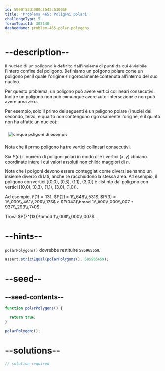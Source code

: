 ```yaml
---
id: 5900f53d1000cf542c510050
title: 'Problema 465: Poligoni polari'
challengeType: 5
forumTopicId: 302140
dashedName: problem-465-polar-polygons
---
```


# --description--

Il nucleo di un poligono è definito dall'insieme di punti da cui è visibile l'intero confine del poligono. Definiamo un poligono polare come un poligono per il quale l'origine è rigorosamente contenuta all'interno del suo nucleo.

Per questo problema, un poligono può avere vertici collineari consecutivi. Inoltre un poligono non può comunque avere auto-intersezione e non può avere area zero.

Per esempio, solo il primo dei seguenti è un poligono polare (i nuclei del secondo, terzo, e quarto non contengono rigorosamente l'origine, e il quinto non ha affatto un nucleo):

<img class="img-responsive center-block" alt="cinque poligoni di esempio" src="https://cdn.freecodecamp.org/curriculum/project-euler/polar-polygons.png" style="background-color: white; padding: 10px;" />

Nota che il primo poligono ha tre vertici collineari consecutivi.

Sia $P(n)$ il numero di poligoni polari in modo che i vertici $(x, y)$ abbiano coordinate intere i cui valori assoluti non childo maggiori di $n$.

Nota che i poligoni devono essere conteggiati come diversi se hanno un insieme diverso di lati, anche se racchiudono la stessa area. Ad esempio, il poligono con vertici [(0,0), (0,3), (1,1), (3,0)] è distinto dal poligono con vertici [(0,0), (0,3), (1,1), (3,0), (1,0)].

Ad esempio, $P(1) = 131$, $P(2) = 1\\,648\\,531$, $P(3) = 1\\,099\\,461\\,296\\,175$ e $P(343)\bmod 1\\,000\\,000\\,007 = 937\\,293\\,740$.

Trova $P(7^{13})\bmod 1\\,000\\,000\\,007$.

# --hints--

`polarPolygons()` dovrebbe restituire `585965659`.

```js
assert.strictEqual(polarPolygons(), 585965659);
```

# --seed--

## --seed-contents--

```js
function polarPolygons() {

  return true;
}

polarPolygons();
```

# --solutions--

```js
// solution required
```
